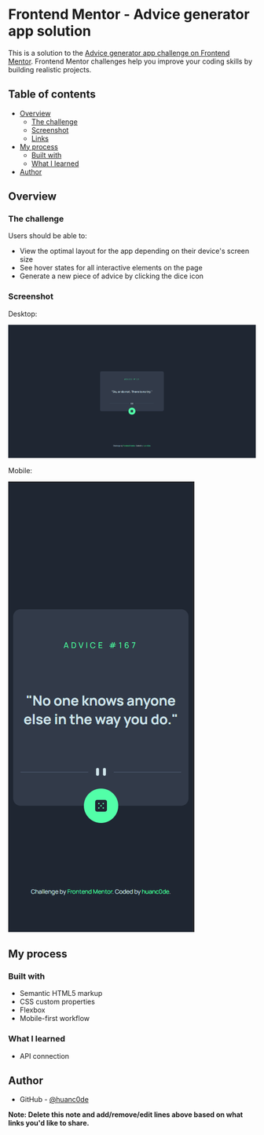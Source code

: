 # Frontend Mentor - Advice generator app solution

This is a solution to the [Advice generator app challenge on Frontend Mentor](https://www.frontendmentor.io/challenges/advice-generator-app-QdUG-13db). Frontend Mentor challenges help you improve your coding skills by building realistic projects.

## Table of contents

- [Overview](#overview)
  - [The challenge](#the-challenge)
  - [Screenshot](#screenshot)
  - [Links](#links)
- [My process](#my-process)
  - [Built with](#built-with)
  - [What I learned](#what-i-learned)
- [Author](#author)

## Overview

### The challenge

Users should be able to:

- View the optimal layout for the app depending on their device's screen size
- See hover states for all interactive elements on the page
- Generate a new piece of advice by clicking the dice icon

### Screenshot

Desktop:

![](/screenshots/desktop.png)

Mobile:

![](/screenshots/mobile.png)

## My process

### Built with

- Semantic HTML5 markup
- CSS custom properties
- Flexbox
- Mobile-first workflow

### What I learned

- API connection

## Author

- GitHub - [@huanc0de](https://github.com/huanamigo)

**Note: Delete this note and add/remove/edit lines above based on what links you'd like to share.**
